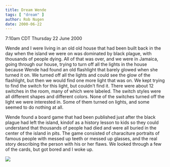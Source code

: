 ```yaml
---
title: Dream Wende
tags: [ "dream" ]
author: Rob Nugen
date: 2000-06-22
---
```


<p class=date>7:10am CDT Thursday 22 June 2000</p>

<div class="dream">
Wende and I were living in an old old house that had been built
back in the day when the island we were on was dominated by black
plague, with thousands of people dying.  All of that was over, and we
were in Jamaica, going through our house, trying to turn off all the
lights in the house because Wende had found an old flashlight that
barely glowed when she turned it on.  We turned off all the lights and
could see the glow of the flashlight, but then we would find one more
light that was on.  We kept trying to find the switch for this light,
but couldn't find it.  There were about 12 switches in the room, many
of which were labeled.  The switch styles were all different shapes
and different colors.  None of the switches turned off the light we
were interested in.  Some of them turned on lights, and some seemed to
do nothing at all.

Wende found a board game that had been published just after the
black plague had left the island, kindof as a history lesson to kids
so they could understand that thousands of people had died and were
all buried in the center of the island in pits.  The game consisted of
characiture portraits of famous people with messed up teeth or messed
up glasses, and the real story describing the person with his or her
flaws.  We looked through a few of the cards, but got bored and I woke up.
</div>

<p><img src='/images/rob/wL-ROB.gif'>

